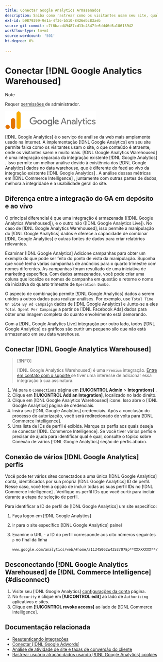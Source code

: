 ```yaml
---
title: Conectar Google Analytics Armazenados
description: Saiba como rastrear como os visitantes usam seu site, qual conteúdo é atraente, onde os visitantes saem e muito mais.
exl-id: b9879399-9e1a-4f36-b510-8426ebc83aeb
source-git-commit: c7f6bacd49487cd13c4347fe6dd46d6a10613942
workflow-type: tm+mt
source-wordcount: '501'
ht-degree: 0%

---
```


# Conectar [!DNL Google Analytics Warehoused]

>[!NOTE]
>
>Requer [ permissões ](../../../administrator/user-management/user-management.md) de administrador.

![](../../../assets/google-analytics-logo.png)

[!DNL Google Analytics] é o serviço de análise da web mais amplamente usado na Internet. A implementação [!DNL Google Analytics] em seu site permite faixa como os visitantes usam o site, o que conteúdo é atraente, onde os visitantes saem e muito mais. [!DNL Google Analytics Warehoused] é uma integração separada da integração existente [!DNL Google Analytics] . Isso permite um melhor análise devido à existência dos [!DNL Google Analytics] dados no data warehouse, que é diferente do feed ao vivo da integração existente [!DNL Google Analytics] . A análise dessas métricas em [!DNL Commerce Intelligence] , juntamente com outras partes de dados, melhora a integridade e a usabilidade geral do site.

## Diferença entre a integração do GA em depósito e ao vivo

O principal diferencial é que uma integração é armazenada ([!DNL Google Analytics Warehoused]), e o outro não ([!DNL Google Analytics Live]). No caso de [!DNL Google Analytics Warehoused], isso permite a manipulação do [!DNL Google Analytics] dados e oferece a capacidade de combinar [!DNL Google Analytics] e outras fontes de dados para criar relatórios relevantes.

Examinar [!DNL Google Analytics] Adicione campanhas para obter um exemplo do que pode ser feito do ponto de vista da manipulação. Suponha que você tenha várias campanhas de anúncios para o quarto trimestre com nomes diferentes. As campanhas foram resultado de uma iniciativa de marketing específica. Com dados armazenados, você pode criar uma coluna que localize os nomes de campanha em questão e retorne o nome da iniciativa do quarto trimestre de `Operation Dumbo`.

O aspecto de combinação permite [!DNL Google Analytics] dados a serem unidos a outros dados para realizar análises. Por exemplo, use `Total Time On Site By Ad Campaign` dados de [!DNL Google Analytics] e Junte-se a eles `Total Spent Per Campaign` a partir de [!DNL Facebook Ads] dados para obter uma imagem completa do quanto envolvimento está demorando.

Com a [!DNL Google Analytics Live] integração por outro lado, todos [!DNL Google Analytics] os gráficos são curtir um pequeno silo que não está armazenado em seu data warehouse.

## Conectar [!DNL Google Analytics Warehoused]

>[!INFO]
>
>[!DNL Google Analytics Warehoused] é uma `Premium` integração. [Entre em contato com o suporte ](https://experienceleague.adobe.com/docs/commerce-knowledge-base/kb/troubleshooting/miscellaneous/mbi-service-policies.html) se tiver uma interesse de adicionar essa integração à sua assinatura.

1. Vá para o `Connections` página em **[!UICONTROL Admin** > **Integrations]** .
1. Clique em **[!UICONTROL Add an Integration]**, localizado no lado direito.
1. Clique em [!DNL Google Analytics Warehoused] ícone. Isso abre o [!DNL Google Analytics] página de credenciais.
1. Insira seu [!DNL Google Analytics] credenciais. Após a conclusão do processo de autorização, você será redirecionado de volta para [!DNL Commerce Intelligence].
1. Uma lista de IDs de perfil é exibida. Marque os perfis aos quais deseja se conectar [!DNL Commerce Intelligence]. Se você tiver vários perfis e precisar de ajuda para identificar qual é qual, consulte o tópico sobre Conexão de vários [!DNL Google Analytics] seção de perfis abaixo.

## Conexão de vários [!DNL Google Analytics] perfis

Você pode ter vários sites conectados a uma única [!DNL Google Analytics] conta, identificados por sua própria [!DNL Google Analytics] ID de perfil. Nesse caso, você tem a opção de incluir todas as suas perfil IDs no [!DNL Commerce Intelligence] . Verifique os perfil IDs que você curtir para incluir durante a etapa de seleção de perfil.

Para identificar a ID de perfil de [!DNL Google Analytics] um site específico:

1. Faça logon em [!DNL Google Analytics]
1. Ir para o site específico [!DNL Google Analytics] painel
1. Examine o URL - a ID do perfil corresponde aos oito números seguintes `p` no final da linha

   `www.google.com/analytics/web/#home/a11345062w43527078p**XXXXXXXX**/`

## Desconectando [!DNL Google Analytics Warehoused] de [!DNL Commerce Intelligence] {#disconnect}

1. Visite seu [!DNL Google Analytics] [configurações da conta](https://myaccount.google.com/intro) página.
1. No `Security` e clique em **[!UICONTROL edit]** ao lado de `Authorizing` aplicativos e sites.
1. Clique em **[!UICONTROL revoke access]** ao lado de [!DNL Commerce Intelligence].

## Documentação relacionada

* [Reautenticando integrações](https://experienceleague.adobe.com/docs/commerce-knowledge-base/kb/how-to/mbi-reauthenticating-integrations.html)
* [Conectar [!DNL Google Adwords]](../integrations/google-adwords.md)
* [Análise de atividade de site e taxas de conversão do cliente](../../analysis/web-act-cust-conversion.md)
* [Rastrear usuário atração dados usando  [!DNL Google Analytics]  cookies](../../analysis/google-track-user-acq.md)
